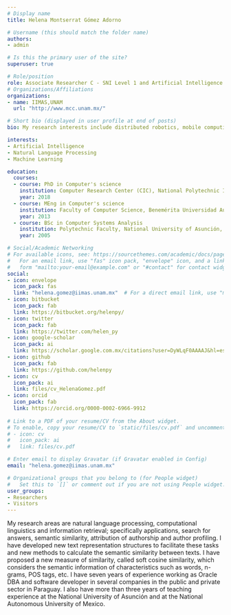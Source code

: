 ```yaml
---
# Display name
title: Helena Montserrat Gómez Adorno

# Username (this should match the folder name)
authors:
- admin

# Is this the primary user of the site?
superuser: true

# Role/position
role: Associate Researcher C - SNI Level 1 and Artificial Intelligence professor
# Organizations/Affiliations
organizations:
- name: IIMAS,UNAM
  url: "http://www.mcc.unam.mx/"

# Short bio (displayed in user profile at end of posts)
bio: My research interests include distributed robotics, mobile computing and programmable matter.

interests:
- Artificial Intelligence 
- Natural Language Processing
- Machine Learning

education:
  courses:
  - course: PhD in Computer's science
    institution: Computer Research Center (CIC), National Polytechnic Institute (IPN), Mexico
    year: 2018
  - course: MEng in Computer's science
    institution: Faculty of Computer Science, Benemérita Universidad Autónoma de Puebla (BUAP), México
    year: 2013
  - course: BSc in Computer Systems Analysis
    institution: Polytechnic Faculty, National University of Asunción, Paraguay
    year: 2005

# Social/Academic Networking
# For available icons, see: https://sourcethemes.com/academic/docs/page-builder/#icons
#   For an email link, use "fas" icon pack, "envelope" icon, and a link in the
#   form "mailto:your-email@example.com" or "#contact" for contact widget.
social:
- icon: envelope
  icon_pack: fas
  link: "helena.gomez@iimas.unam.mx"  # For a direct email link, use "mailto:test@example.org".
- icon: bitbucket
  icon_pack: fab
  link: https://bitbucket.org/helenpy/
- icon: twitter
  icon_pack: fab
  link: https://twitter.com/helen_py
- icon: google-scholar
  icon_pack: ai
  link: https://scholar.google.com.mx/citations?user=DyWLqF0AAAAJ&hl=es
- icon: github
  icon_pack: fab
  link: https://github.com/helenpy
- icon: cv
  icon_pack: ai
  link: files/cv_HelenaGomez.pdf
- icon: orcid
  icon_pack: fab
  link: https://orcid.org/0000-0002-6966-9912
  
# Link to a PDF of your resume/CV from the About widget.
# To enable, copy your resume/CV to `static/files/cv.pdf` and uncomment the lines below.
# - icon: cv
#   icon_pack: ai
#   link: files/cv.pdf

# Enter email to display Gravatar (if Gravatar enabled in Config)
email: "helena.gomez@iimas.unam.mx"

# Organizational groups that you belong to (for People widget)
#   Set this to `[]` or comment out if you are not using People widget.
user_groups:
- Researchers
- Visitors
---
```


My research areas are natural language processing, computational linguistics and information retrieval; specifically applications, search for answers, semantic similarity, attribution of authorship and author profiling. I have developed new text representation structures to facilitate these tasks and new methods to calculate the semantic similarity between texts. I have proposed a new measure of similarity, called soft cosine similarity, which considers the semantic information of characteristics such as words, n-grams, POS tags, etc.
I have seven years of experience working as Oracle DBA and software developer in several companies in the public and private sector in Paraguay. I also have more than three years of teaching experience at the National University of Asunción and at the National Autonomous University of Mexico.


 

